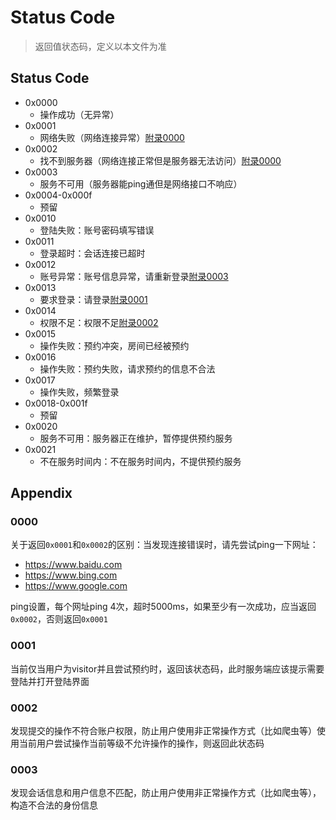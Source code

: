 # Status Code

>   返回值状态码，定义以本文件为准

##  Status Code

*   0x0000
    *   操作成功（无异常）
*   0x0001
    *   网络失败（网络连接异常）[附录0000](#0000)
*   0x0002
    *   找不到服务器（网络连接正常但是服务器无法访问）[附录0000](#0000)
*   0x0003
    *   服务不可用（服务器能ping通但是网络接口不响应）
*   0x0004-0x000f
    *   预留
*   0x0010
    *   登陆失败：账号密码填写错误
*   0x0011
    *   登录超时：会话连接已超时
*   0x0012
    *   账号异常：账号信息异常，请重新登录[附录0003](#0003)
*   0x0013
    *   要求登录：请登录[附录0001](#0001)
*   0x0014
    *   权限不足：权限不足[附录0002](#0002)
*   0x0015
    *   操作失败：预约冲突，房间已经被预约
*   0x0016
    *   操作失败：预约失败，请求预约的信息不合法
*   0x0017
    *   操作失败，频繁登录
*   0x0018-0x001f
    *   预留
*   0x0020
    *   服务不可用：服务器正在维护，暂停提供预约服务
*   0x0021
    *   不在服务时间内：不在服务时间内，不提供预约服务

## Appendix

### 0000

关于返回```0x0001```和```0x0002```的区别：当发现连接错误时，请先尝试ping一下网址：

*   https://www.baidu.com
*   https://www.bing.com
*   https://www.google.com

ping设置，每个网址ping 4次，超时5000ms，如果至少有一次成功，应当返回```0x0002```，否则返回```0x0001```

### 0001

当前仅当用户为visitor并且尝试预约时，返回该状态码，此时服务端应该提示需要登陆并打开登陆界面

### 0002

发现提交的操作不符合账户权限，防止用户使用非正常操作方式（比如爬虫等）使用当前用户尝试操作当前等级不允许操作的操作，则返回此状态码

### 0003

发现会话信息和用户信息不匹配，防止用户使用非正常操作方式（比如爬虫等），构造不合法的身份信息

